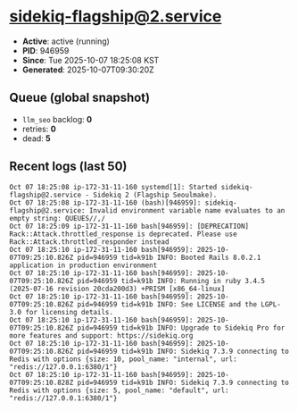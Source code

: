 # sidekiq-flagship@2.service

- **Active**: active (running)
- **PID**: 946959
- **Since**: Tue 2025-10-07 18:25:08 KST
- **Generated**: 2025-10-07T09:30:20Z

## Queue (global snapshot)
- `llm_seo` backlog: **0**
- retries: **0**
- dead: **5**

## Recent logs (last 50)
```
Oct 07 18:25:08 ip-172-31-11-160 systemd[1]: Started sidekiq-flagship@2.service - Sidekiq 2 (Flagship Seoulmake).
Oct 07 18:25:08 ip-172-31-11-160 (bash)[946959]: sidekiq-flagship@2.service: Invalid environment variable name evaluates to an empty string: QUEUES//,/ 
Oct 07 18:25:09 ip-172-31-11-160 bash[946959]: [DEPRECATION] Rack::Attack.throttled_response is deprecated. Please use Rack::Attack.throttled_responder instead
Oct 07 18:25:10 ip-172-31-11-160 bash[946959]: 2025-10-07T09:25:10.826Z pid=946959 tid=k91b INFO: Booted Rails 8.0.2.1 application in production environment
Oct 07 18:25:10 ip-172-31-11-160 bash[946959]: 2025-10-07T09:25:10.826Z pid=946959 tid=k91b INFO: Running in ruby 3.4.5 (2025-07-16 revision 20cda200d3) +PRISM [x86_64-linux]
Oct 07 18:25:10 ip-172-31-11-160 bash[946959]: 2025-10-07T09:25:10.826Z pid=946959 tid=k91b INFO: See LICENSE and the LGPL-3.0 for licensing details.
Oct 07 18:25:10 ip-172-31-11-160 bash[946959]: 2025-10-07T09:25:10.826Z pid=946959 tid=k91b INFO: Upgrade to Sidekiq Pro for more features and support: https://sidekiq.org
Oct 07 18:25:10 ip-172-31-11-160 bash[946959]: 2025-10-07T09:25:10.826Z pid=946959 tid=k91b INFO: Sidekiq 7.3.9 connecting to Redis with options {size: 10, pool_name: "internal", url: "redis://127.0.0.1:6380/1"}
Oct 07 18:25:10 ip-172-31-11-160 bash[946959]: 2025-10-07T09:25:10.828Z pid=946959 tid=k91b INFO: Sidekiq 7.3.9 connecting to Redis with options {size: 5, pool_name: "default", url: "redis://127.0.0.1:6380/1"}
```
